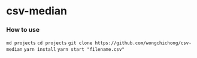 # csv-median

### How to use

`md projects`
`cd projects`
`git clone https://github.com/wongchichong/csv-median`
`yarn install`
`yarn start "filename.csv"`


